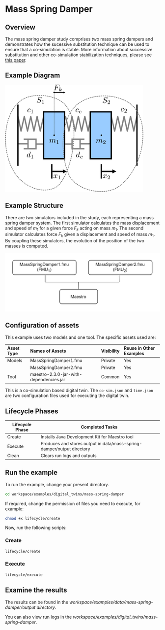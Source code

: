 # Mass Spring Damper

## Overview

The mass spring damper study comprises two mass spring dampers
and demonstrates how the sucessive substitution technique can
be used to ensure that a co-simulation is stable. More information
about successive substitution and other co-simulation stabilization
techniques, please see [this paper](https://arxiv.org/pdf/1702.00686v1).

## Example Diagram

![Mass Spring Damper System](mass-spring-damper_multibody_system.png)

## Example Structure

There are two simulators included in the study, each representing a
mass spring damper system. The first simulator calculates the mass
displacement and speed of $m_1$ for a given force $F_k$ acting on mass $m_1$.
The second simulator calculates force $F_k$ given a displacement and speed of
mass $m_1$. By coupling these simulators, the evolution of the position of
the two masses is computed.

![Mass Spring Damper Structure](dt-structure.png)

## Configuration of assets

This example uses two models and one tool. The specific assets used are:

| Asset Type | Names of Assets | Visibility | Reuse in Other Examples |
|:---|:---|:---|:---|
| Models | MassSpringDamper1.fmu | Private | Yes |
|  | MassSpringDamper2.fmu | Private | Yes |
| Tool | maestro-2.3.0-jar-with-dependencies.jar | Common | Yes |

This is a co-simulation based digital twin. The `co-sim.json` and `time.json` are two configuration files used for executing the digital twin.

## Lifecycle Phases

| Lifecycle Phase    | Completed Tasks |
| -------- | ------- |
| Create  | Installs Java Development Kit for Maestro tool    |
| Execute | Produces and stores output in data/mass-spring-damper/output directory|
| Clean   | Clears run logs and outputs |

## Run the example

To run the example, change your present directory.

```bash
cd workspace/examples/digital_twins/mass-spring-damper
```

If required, change the permission of files you need to execute, for example:

```bash
chmod +x lifecycle/create
```

Now, run the following scripts:

### Create

```bash
lifecycle/create
```

### Execute

```bash
lifecycle/execute
```

## Examine the results

The results can be found in the
_workspace/examples/data/mass-spring-damper/output directory_.

You can also view run logs in the
_workspace/examples/digital_twins/mass-spring-damper_.